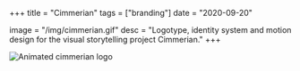 +++
title = "Cimmerian"
tags = ["branding"]
date = "2020-09-20"

image = "/img/cimmerian.gif"
desc = "Logotype, identity system and motion design for the visual storytelling project Cimmerian."
+++

![Animated cimmerian logo](/img/cimmerian.gif "Animated cimmerian logo")
